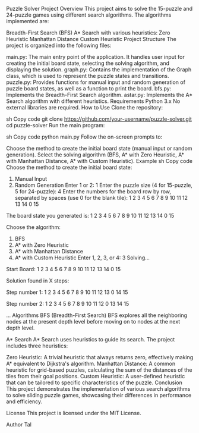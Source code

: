 Puzzle Solver Project
Overview
This project aims to solve the 15-puzzle and 24-puzzle games using different search algorithms. The algorithms implemented are:

Breadth-First Search (BFS)
A* Search with various heuristics:
Zero Heuristic
Manhattan Distance
Custom Heuristic
Project Structure
The project is organized into the following files:

main.py: The main entry point of the application. It handles user input for creating the initial board state, selecting the solving algorithm, and displaying the solution.
graph.py: Contains the implementation of the Graph class, which is used to represent the puzzle states and transitions.
puzzle.py: Provides functions for manual input and random generation of puzzle board states, as well as a function to print the board.
bfs.py: Implements the Breadth-First Search algorithm.
astar.py: Implements the A* Search algorithm with different heuristics.
Requirements
Python 3.x
No external libraries are required.
How to Use
Clone the repository:

sh
Copy code
git clone https://github.com/your-username/puzzle-solver.git
cd puzzle-solver
Run the main program:

sh
Copy code
python main.py
Follow the on-screen prompts to:

Choose the method to create the initial board state (manual input or random generation).
Select the solving algorithm (BFS, A* with Zero Heuristic, A* with Manhattan Distance, A* with Custom Heuristic).
Example
sh
Copy code
Choose the method to create the initial board state:
1. Manual Input
2. Random Generation
Enter 1 or 2: 1
Enter the puzzle size (4 for 15-puzzle, 5 for 24-puzzle): 4
Enter the numbers for the board row by row, separated by spaces (use 0 for the blank tile):
1 2 3 4
5 6 7 8
9 10 11 12
13 14 0 15

The board state you generated is:
1 2 3 4 
5 6 7 8 
9 10 11 12 
13 14 0 15 

Choose the algorithm:
1. BFS
2. A* with Zero Heuristic
3. A* with Manhattan Distance
4. A* with Custom Heuristic
Enter 1, 2, 3, or 4: 3
Solving...

Start Board:
1 2 3 4 
5 6 7 8 
9 10 11 12 
13 14 0 15 

Solution found in X steps:

Step number 1:
1 2 3 4 
5 6 7 8 
9 10 11 12 
13 0 14 15 

Step number 2:
1 2 3 4 
5 6 7 8 
9 10 11 12 
0 13 14 15 

...
Algorithms
BFS (Breadth-First Search)
BFS explores all the neighboring nodes at the present depth level before moving on to nodes at the next depth level.

A* Search
A* Search uses heuristics to guide its search. The project includes three heuristics:

Zero Heuristic: A trivial heuristic that always returns zero, effectively making A* equivalent to Dijkstra's algorithm.
Manhattan Distance: A common heuristic for grid-based puzzles, calculating the sum of the distances of the tiles from their goal positions.
Custom Heuristic: A user-defined heuristic that can be tailored to specific characteristics of the puzzle.
Conclusion
This project demonstrates the implementation of various search algorithms to solve sliding puzzle games, showcasing their differences in performance and efficiency.

License
This project is licensed under the MIT License.

Author
Tal
